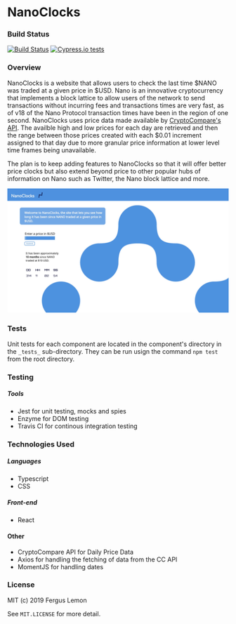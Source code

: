 # NanoClocks

### Build Status
[![Build Status](https://travis-ci.org/FergusLemon/nanoclocks.svg?branch=master)](https://travis-ci.org/FergusLemon/nanoclocks)
[![Cypress.io tests](https://img.shields.io/badge/cypress.io-tests-green.svg?style=flat-square)](https://cypress.io)


### Overview
NanoClocks is a website that allows users to check the last time $NANO was traded at a given price in $USD.  Nano is an innovative cryptocurrency that implements a block lattice to allow users of the network to send transactions without incurring fees and transactions times are very fast, as of v18 of the Nano Protocol transaction times have been in the region of one second. NanoClocks uses price data made available by [CryptoCompare's API](https://min-api.cryptocompare.com/documentation?key=Historical&cat=dataHistoday). The availble high and low prices for each day are retrieved and then the range between those prices created with each $0.01 increment assigned to that day due to more granular price information at lower level time frames being unavailable.

The plan is to keep adding features to NanoClocks so that it will offer better price clocks but also extend beyond price to other popular hubs of information on Nano such as Twitter, the Nano block lattice and more.

![NanoClocks Homepage](/public/nanoClocksHomepage.jpg)

### Tests
Unit tests for each component are located in the component's directory in the `_tests_` sub-directory. They can be run usign the command `npm test` from the root directory.

### Testing
##### Tools
  - Jest for unit testing, mocks and spies
  - Enzyme for DOM testing
  - Travis CI for continous integration testing

### Technologies Used
##### Languages
   - Typescript
   - CSS
   
##### Front-end
   - React

#### Other
   - CryptoCompare API for Daily Price Data
   - Axios for handling the fetching of data from the CC API
   - MomentJS for handling dates
   
### License
MIT (c) 2019 Fergus Lemon

See `MIT.LICENSE` for more detail.

